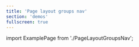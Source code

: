 ```yaml
---
title: 'Page layout groups nav'
section: 'demos'
fullscreen: true
---
```


import ExamplePage from './PageLayoutGroupsNav';

<ExamplePage />
